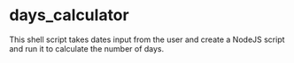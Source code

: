 # days_calculator
This shell script takes dates input from the user and create a NodeJS script and run it to calculate the number of days.
